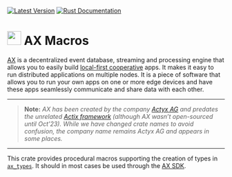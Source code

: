 [![Latest Version](https://img.shields.io/crates/v/ax_macros.svg)](https://crates.io/crates/ax_macros)
[![Rust Documentation](https://docs.rs/ax_macros/badge.svg)](https://docs.rs/ax_macros)

# <img src="https://developer.actyx.com/img/logo.svg" height="32px"> AX Macros

[AX](https://crates.io/crates/ax) is a decentralized event database, streaming and processing
engine that allows you to easily build [local-first cooperative](https://www.local-first-cooperation.org/)
apps.
It makes it easy to run distributed applications on multiple nodes.
It is a piece of software that allows you to run your own apps on one or more edge devices and have these apps seamlessly communicate and share data with each other.

---

> **Note:** _AX has been created by the company [Actyx AG](https://developer.actyx.com/) and predates the unrelated [Actix framework](https://crates.io/crates/actix) (although AX wasn’t open-sourced until Oct’23).
> While we have changed crate names to avoid confusion, the company name remains Actyx AG and appears in some places._

---

This crate provides procedural macros supporting the creation of types in [`ax_types`](https://crates.io/crates/ax_types).
It should in most cases be used through the [AX SDK](https://crates.io/crates/ax_sdk).
